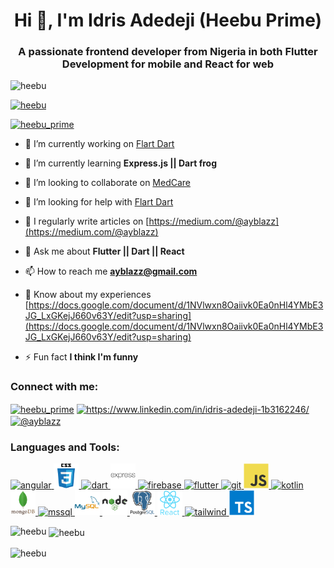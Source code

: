 <h1 align="center">Hi 👋, I'm Idris Adedeji (Heebu Prime)</h1>
<h3 align="center">A passionate frontend developer from Nigeria in both Flutter Development for mobile and React for web</h3>

<p align="left"> <img src="https://komarev.com/ghpvc/?username=heebu&label=Profile%20views&color=0e75b6&style=flat" alt="heebu" /> </p>

<p align="left"> <a href="https://github.com/ryo-ma/github-profile-trophy"><img src="https://github-profile-trophy.vercel.app/?username=heebu" alt="heebu" /></a> </p>

<p align="left"> <a href="https://twitter.com/heebu_prime" target="blank"><img src="https://img.shields.io/twitter/follow/heebu_prime?logo=twitter&style=for-the-badge" alt="heebu_prime" /></a> </p>

- 🔭 I’m currently working on [Flart Dart](https://github.com/Heebu/flart)

- 🌱 I’m currently learning **Express.js || Dart frog**

- 👯 I’m looking to collaborate on [MedCare](https://github.com/Heebu/med_care_user)

- 🤝 I’m looking for help with [Flart Dart](https://github.com/Heebu/flart)

- 📝 I regularly write articles on [https://medium.com/@ayblazz](https://medium.com/@ayblazz)

- 💬 Ask me about **Flutter || Dart || React**

- 📫 How to reach me **ayblazz@gmail.com**

- 📄 Know about my experiences [https://docs.google.com/document/d/1NVlwxn8Oaiivk0Ea0nHl4YMbE3JG_LxGKejJ660v63Y/edit?usp=sharing](https://docs.google.com/document/d/1NVlwxn8Oaiivk0Ea0nHl4YMbE3JG_LxGKejJ660v63Y/edit?usp=sharing)

- ⚡ Fun fact **I think I'm funny**

<h3 align="left">Connect with me:</h3>
<p align="left">
<a href="https://twitter.com/heebu_prime" target="blank"><img align="center" src="https://raw.githubusercontent.com/rahuldkjain/github-profile-readme-generator/master/src/images/icons/Social/twitter.svg" alt="heebu_prime" height="30" width="40" /></a>
<a href="https://linkedin.com/in/https://www.linkedin.com/in/idris-adedeji-1b3162246/" target="blank"><img align="center" src="https://raw.githubusercontent.com/rahuldkjain/github-profile-readme-generator/master/src/images/icons/Social/linked-in-alt.svg" alt="https://www.linkedin.com/in/idris-adedeji-1b3162246/" height="30" width="40" /></a>
<a href="https://medium.com/@ayblazz" target="blank"><img align="center" src="https://raw.githubusercontent.com/rahuldkjain/github-profile-readme-generator/master/src/images/icons/Social/medium.svg" alt="@ayblazz" height="30" width="40" /></a>
</p>

<h3 align="left">Languages and Tools:</h3>
<p align="left"> <a href="https://angular.io" target="_blank" rel="noreferrer"> <img src="https://angular.io/assets/images/logos/angular/angular.svg" alt="angular" width="40" height="40"/> </a> <a href="https://www.w3schools.com/css/" target="_blank" rel="noreferrer"> <img src="https://raw.githubusercontent.com/devicons/devicon/master/icons/css3/css3-original-wordmark.svg" alt="css3" width="40" height="40"/> </a> <a href="https://dart.dev" target="_blank" rel="noreferrer"> <img src="https://www.vectorlogo.zone/logos/dartlang/dartlang-icon.svg" alt="dart" width="40" height="40"/> </a> <a href="https://expressjs.com" target="_blank" rel="noreferrer"> <img src="https://raw.githubusercontent.com/devicons/devicon/master/icons/express/express-original-wordmark.svg" alt="express" width="40" height="40"/> </a> <a href="https://firebase.google.com/" target="_blank" rel="noreferrer"> <img src="https://www.vectorlogo.zone/logos/firebase/firebase-icon.svg" alt="firebase" width="40" height="40"/> </a> <a href="https://flutter.dev" target="_blank" rel="noreferrer"> <img src="https://www.vectorlogo.zone/logos/flutterio/flutterio-icon.svg" alt="flutter" width="40" height="40"/> </a> <a href="https://git-scm.com/" target="_blank" rel="noreferrer"> <img src="https://www.vectorlogo.zone/logos/git-scm/git-scm-icon.svg" alt="git" width="40" height="40"/> </a> <a href="https://developer.mozilla.org/en-US/docs/Web/JavaScript" target="_blank" rel="noreferrer"> <img src="https://raw.githubusercontent.com/devicons/devicon/master/icons/javascript/javascript-original.svg" alt="javascript" width="40" height="40"/> </a> <a href="https://kotlinlang.org" target="_blank" rel="noreferrer"> <img src="https://www.vectorlogo.zone/logos/kotlinlang/kotlinlang-icon.svg" alt="kotlin" width="40" height="40"/> </a> <a href="https://www.mongodb.com/" target="_blank" rel="noreferrer"> <img src="https://raw.githubusercontent.com/devicons/devicon/master/icons/mongodb/mongodb-original-wordmark.svg" alt="mongodb" width="40" height="40"/> </a> <a href="https://www.microsoft.com/en-us/sql-server" target="_blank" rel="noreferrer"> <img src="https://www.svgrepo.com/show/303229/microsoft-sql-server-logo.svg" alt="mssql" width="40" height="40"/> </a> <a href="https://www.mysql.com/" target="_blank" rel="noreferrer"> <img src="https://raw.githubusercontent.com/devicons/devicon/master/icons/mysql/mysql-original-wordmark.svg" alt="mysql" width="40" height="40"/> </a> <a href="https://nodejs.org" target="_blank" rel="noreferrer"> <img src="https://raw.githubusercontent.com/devicons/devicon/master/icons/nodejs/nodejs-original-wordmark.svg" alt="nodejs" width="40" height="40"/> </a> <a href="https://www.postgresql.org" target="_blank" rel="noreferrer"> <img src="https://raw.githubusercontent.com/devicons/devicon/master/icons/postgresql/postgresql-original-wordmark.svg" alt="postgresql" width="40" height="40"/> </a> <a href="https://reactjs.org/" target="_blank" rel="noreferrer"> <img src="https://raw.githubusercontent.com/devicons/devicon/master/icons/react/react-original-wordmark.svg" alt="react" width="40" height="40"/> </a> <a href="https://tailwindcss.com/" target="_blank" rel="noreferrer"> <img src="https://www.vectorlogo.zone/logos/tailwindcss/tailwindcss-icon.svg" alt="tailwind" width="40" height="40"/> </a> <a href="https://www.typescriptlang.org/" target="_blank" rel="noreferrer"> <img src="https://raw.githubusercontent.com/devicons/devicon/master/icons/typescript/typescript-original.svg" alt="typescript" width="40" height="40"/> </a> </p>

<p><img align="left" src="https://github-readme-stats.vercel.app/api/top-langs?username=heebu&show_icons=true&locale=en&layout=compact" alt="heebu" /></p>

<p>&nbsp;<img align="center" src="https://github-readme-stats.vercel.app/api?username=heebu&show_icons=true&locale=en" alt="heebu" /></p>

<p><img align="center" src="https://github-readme-streak-stats.herokuapp.com/?user=heebu&" alt="heebu" /></p>
